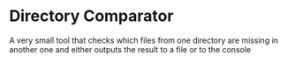 # Directory Comparator
A very small tool that checks which files from one directory are missing in another one and either outputs the result to a file or to the console
